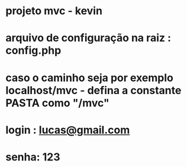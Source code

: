 # projeto mvc - kevin

# arquivo de configuração na raiz : config.php
# caso o caminho seja por exemplo localhost/mvc - defina a constante PASTA como "/mvc"


# login : lucas@gmail.com
# senha: 123
